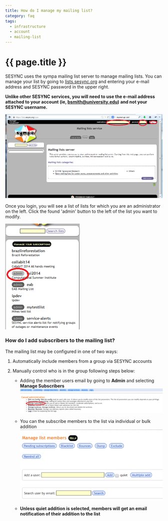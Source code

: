 ```yaml
---
title: How do I manage my mailing list? 
category: faq
tags:
  - infrastructure
  - account
  - mailing-list
---
```


# {{ page.title }}

SESYNC uses the sympa mailing list server to manage mailing lists. 
You can manage your list by going to [lists.sesync.org](https://lists.sesync.org) and entering your e-mail address and SESYNC password in the upper right. 

**Unlike other SESYNC services,  you will need to use the e-mail address attached to your account (ie, bsmith@university.edu) and not your SESYNC username.**

![Login](/assets/images/sympa1.png)

Once you login, you will see a list of lists for which you are an administrator on the left. 
Click the found 'admin' button to the left of the list you want to modify.

![Manage](/assets/images/sympa2.png)

### How do I add subscribers to the mailing list?

The mailing list may be configured in one of two ways:
1. Automatically include members from a group via SESYNC accounts

2. Manually control who is in the group following steps below:
   * Adding the member users email by going to **Admin** and selecting **Manage Subscribers**
   ![Subscribe](/assets/images/sympa3.png)
   
   * You can the subscribe members to the list via individual or bulk addition
   ![Email-add](/assets/images/sympa4.png)
   
   * **Unless quiet addition is selected, members will get an email notification of their addition to the list** 
